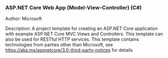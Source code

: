 ### ASP.NET Core Web App (Model-View-Controller) (C#)

Author: Microsoft

Description: A project template for creating an ASP.NET Core application with example ASP.NET Core MVC Views and Controllers. This template can also be used for RESTful HTTP services.
This template contains technologies from parties other than Microsoft, see https://aka.ms/aspnetcore/3.0-third-party-notices for details